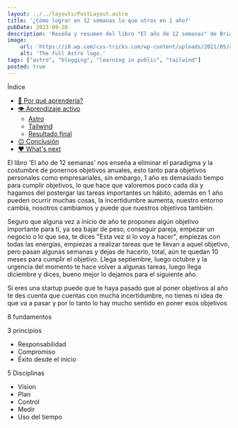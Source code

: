 ```yaml
---
layout: ../../layouts/PostLayout.astro
title: '¿Cómo lograr en 12 semanas lo que otros en 1 año?'
pubDate: 2023-09-20
description: 'Reseña y resumen del libro "El año de 12 semanas" de Brian Morgan'
image:
    url: 'https://i0.wp.com/css-tricks.com/wp-content/uploads/2021/05/astro-homepage.png?fit=2396%2C1192&ssl=1'
    alt: 'The full Astro logo.'
tags: ["astro", "blogging", "learning in public", "tailwind"]
posted: true
---
```


Índice

- [🤔 Por qué aprendería?](#-por-qué-aprendería)
- [👁️ Aprendizaje activo](#️-aprendizaje-activo)
  - [Astro](#astro)
  - [Tailwind](#tailwind)
  - [Resultado final](#resultado-final)
- [😐 Conclusión](#-conclusión)
- [❤️ What's next](#️-whats-next)

El libro 'El año de 12 semanas' nos enseña a eliminar el paradigma y la costumbre de ponernos objetivos anuales, esto tanto para objetivos personales como empresariales, sin embargo, 1 año es demasiado tiempo para cumplir objetivos, lo que hace que valoremos poco cada día y hagamos del postergar las tareas importantes un hábito, además en 1 año pueden ocurrir muchas cosas, la incertidumbre aumenta, nuestro entorno cambia, nosotros cambiamos y puede que nuestros objetivos también.

Seguro que alguna vez a inicio de año te propones algún objetivo importante para tí, ya sea bajar de peso, conseguir pareja, empezar un negocio o lo que sea, te dices "Esta vez si lo voy a hacer", empiezas con todas las energías, empiezas a realizar tareas que te llevan a aquel objetivo, pero pasan algunas semanas y dejas de hacerlo, total, aún te quedan 10 meses para cumplir el objetivo. Llega septiembre, luego octubre y la urgencia del momento te hace volver a algunas tareas, luego llega diciembre y dices, bueno mejor lo dejamos para el siguiente año.

Si eres una startup puede que te haya pasado que al poner objetivos al año te des cuenta que cuentas con mucha incertidumbre, no tienes ni idea de que va a pasar y por lo tanto lo hay mucho sentido en poner esos objetivos



8 fundamentos

3 principios
- Responsabilidad
- Compromiso
- Éxito desde el inicio

5 Disciplinas
- Vision
- Plan
- Control
- Medir
- Uso del tiempo

